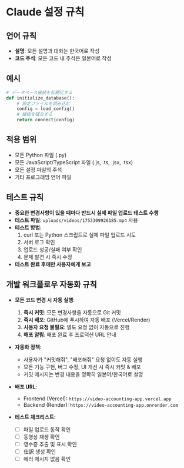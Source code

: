# Claude 설정 규칙

## 언어 규칙
- **설명**: 모든 설명과 대화는 한국어로 작성
- **코드 주석**: 모든 코드 내 주석은 일본어로 작성

## 예시
```python
# データベース接続を初期化する
def initialize_database():
    # 設定ファイルを読み込む
    config = load_config()
    # 接続を確立する
    return connect(config)
```

## 적용 범위
- 모든 Python 파일 (.py)
- 모든 JavaScript/TypeScript 파일 (.js, .ts, .jsx, .tsx)
- 모든 설정 파일의 주석
- 기타 프로그래밍 언어 파일

## 테스트 규칙
- **중요한 변경사항이 있을 때마다 반드시 실제 파일 업로드 테스트 수행**
- **테스트 파일**: `uploads/videos/1753309926185.mp4` 사용
- **테스트 방법**: 
  1. curl 또는 Python 스크립트로 실제 파일 업로드 시도
  2. 서버 로그 확인
  3. 업로드 성공/실패 여부 확인
  4. 문제 발견 시 즉시 수정
- **테스트 완료 후에만 사용자에게 보고**

## 개발 워크플로우 자동화 규칙
- **모든 코드 변경 시 자동 실행**:
  1. **즉시 커밋**: 모든 변경사항을 자동으로 Git 커밋
  2. **즉시 배포**: GitHub에 푸시하여 자동 배포 (Vercel/Render)
  3. **사용자 요청 불필요**: 별도 요청 없이 자동으로 진행
  4. **배포 알림**: 배포 완료 후 프로덕션 URL 안내

- **자동화 정책**:
  - 사용자가 "커밋해줘", "배포해줘" 요청 없이도 자동 실행
  - 모든 기능 구현, 버그 수정, UI 개선 시 즉시 커밋 & 배포
  - 커밋 메시지는 변경 내용을 명확히 일본어/한국어로 설명

- **배포 URL**:
  - Frontend (Vercel): `https://video-accounting-app.vercel.app`
  - Backend (Render): `https://video-accounting-app.onrender.com`

- **테스트 체크리스트**:
  - [ ] 파일 업로드 동작 확인
  - [ ] 동영상 재생 확인
  - [ ] 영수증 추출 및 표시 확인
  - [ ] 仕訳 생성 확인
  - [ ] 에러 메시지 없음 확인